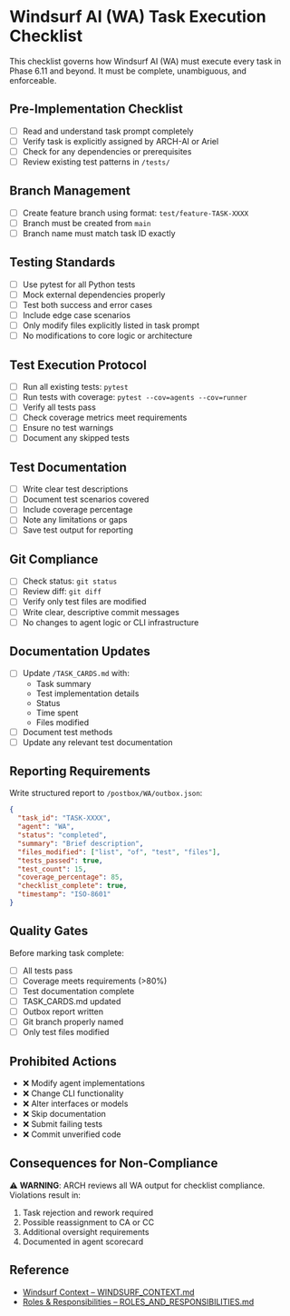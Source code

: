 # Windsurf AI (WA) Task Execution Checklist

This checklist governs how Windsurf AI (WA) must execute every task in Phase 6.11 and beyond. It must be complete, unambiguous, and enforceable.

## Pre-Implementation Checklist
- [ ] Read and understand task prompt completely
- [ ] Verify task is explicitly assigned by ARCH-AI or Ariel
- [ ] Check for any dependencies or prerequisites
- [ ] Review existing test patterns in `/tests/`

## Branch Management
- [ ] Create feature branch using format: `test/feature-TASK-XXXX`
- [ ] Branch must be created from `main`
- [ ] Branch name must match task ID exactly

## Testing Standards
- [ ] Use pytest for all Python tests
- [ ] Mock external dependencies properly
- [ ] Test both success and error cases
- [ ] Include edge case scenarios
- [ ] Only modify files explicitly listed in task prompt
- [ ] No modifications to core logic or architecture

## Test Execution Protocol
- [ ] Run all existing tests: `pytest`
- [ ] Run tests with coverage: `pytest --cov=agents --cov=runner`
- [ ] Verify all tests pass
- [ ] Check coverage metrics meet requirements
- [ ] Ensure no test warnings
- [ ] Document any skipped tests

## Test Documentation
- [ ] Write clear test descriptions
- [ ] Document test scenarios covered
- [ ] Include coverage percentage
- [ ] Note any limitations or gaps
- [ ] Save test output for reporting

## Git Compliance
- [ ] Check status: `git status`
- [ ] Review diff: `git diff`
- [ ] Verify only test files are modified
- [ ] Write clear, descriptive commit messages
- [ ] No changes to agent logic or CLI infrastructure

## Documentation Updates
- [ ] Update `/TASK_CARDS.md` with:
  - Task summary
  - Test implementation details
  - Status
  - Time spent
  - Files modified
- [ ] Document test methods
- [ ] Update any relevant test documentation

## Reporting Requirements
Write structured report to `/postbox/WA/outbox.json`:
```json
{
  "task_id": "TASK-XXXX",
  "agent": "WA",
  "status": "completed",
  "summary": "Brief description",
  "files_modified": ["list", "of", "test", "files"],
  "tests_passed": true,
  "test_count": 15,
  "coverage_percentage": 85,
  "checklist_complete": true,
  "timestamp": "ISO-8601"
}
```

## Quality Gates
Before marking task complete:
- [ ] All tests pass
- [ ] Coverage meets requirements (>80%)
- [ ] Test documentation complete
- [ ] TASK_CARDS.md updated
- [ ] Outbox report written
- [ ] Git branch properly named
- [ ] Only test files modified

## Prohibited Actions
- ❌ Modify agent implementations
- ❌ Change CLI functionality
- ❌ Alter interfaces or models
- ❌ Skip documentation
- ❌ Submit failing tests
- ❌ Commit unverified code

## Consequences for Non-Compliance
⚠️ **WARNING**: ARCH reviews all WA output for checklist compliance. Violations result in:
1. Task rejection and rework required
2. Possible reassignment to CA or CC
3. Additional oversight requirements
4. Documented in agent scorecard

## Reference
- [Windsurf Context – WINDSURF_CONTEXT.md](/docs/system/WINDSURF_CONTEXT.md)
- [Roles & Responsibilities – ROLES_AND_RESPONSIBILITIES.md](/docs/system/ROLES_AND_RESPONSIBILITIES.md)